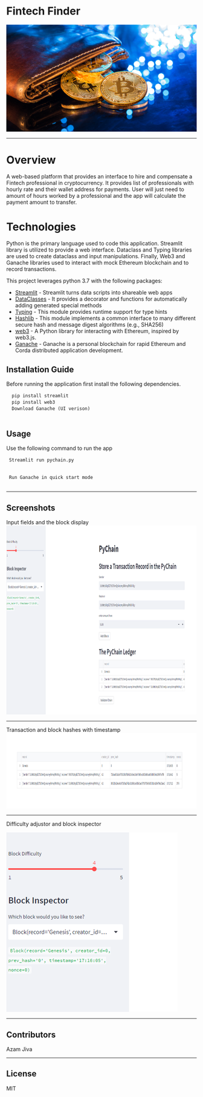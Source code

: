 # Fintech Finder

![Finanl Planning](image_fintech.png)

-----------
# Overview

A web-based platform that provides an interface to hire and compensate a Fintech professional in cryptocurrency. It provides list of professionals with hourly rate and their wallet address for payments. User will just need to amount of hours worked by a professional and the app will calculate the payment amount to transfer. 

# Technologies

Python is the primary language used to code this application. Streamlit library is utilized to provide a web interface. Dataclass and Typing libraries are used to create dataclass and input manipulations. Finally, Web3 and Ganache libraries used to interact with mock Ethereum blockchain and to record transactions.

This project leverages python 3.7 with the following packages:

* [Streamlit](https://docs.streamlit.io/library/get-started) - Streamlit turns data scripts into shareable web apps
* [DataClasses](https://docs.python.org/3/library/dataclasses.html) - It provides a decorator and functions for automatically adding generated special methods 
* [Typing](https://docs.python.org/3/library/typing.html) -  This module provides runtime support for type hints
* [Hashlib](https://docs.python.org/3/library/pathlib.html) - This module implements a common interface to many different secure hash and message digest algorithms (e.g., SHA256)
* [web3](https://pypi.org/project/web3/) - A Python library for interacting with Ethereum, inspired by web3.js.
* [Ganache](https://trufflesuite.com/docs/ganache/) - Ganache is a personal blockchain for rapid Ethereum and Corda distributed application development. 

## Installation Guide

Before running the application first install the following dependencies.

```python
  pip install streamlit
  pip install web3
  Download Ganache (UI verison)
  
```

## Usage

Use the following command to run the app

```git to the directory and type
 Streamlit run pychain.py
 
```

```Desktop
 Run Ganache in quick start mode
 
```

---
## Screenshots
Input fields and the block display
<img src="https://github.com/ajiva84/Blockchain-based-ledger-system/blob/main/Record-blocks.png" width="1000" height="500">



----
Transaction and block hashes with timestamp
<img src="https://github.com/ajiva84/Blockchain-based-ledger-system/blob/main/Transaction-hashesh-timestamp.png" width="1000" height="200">



----
Difficulty adjustor and block inspector

<img src="https://github.com/ajiva84/Blockchain-based-ledger-system/blob/main/Block-inspector-difficulty.png">



----

## Contributors

Azam Jiva

---

## License

MIT
